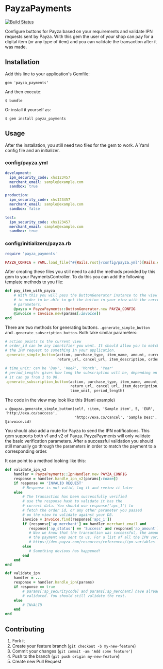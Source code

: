# PayzaPayments
[![Build Status](https://travis-ci.org/supernova32/payza_payments.png?branch=master)](https://travis-ci.org/supernova32/payza_payments)

Configure buttons for Payza based on your requirements and validate IPN requests sent by Payza.
With this gem the user of your shop can pay for a digital item (or any type of item) and you can validate the transaction
after it was made.

## Installation

Add this line to your application's Gemfile:

    gem 'payza_payments'

And then execute:

    $ bundle

Or install it yourself as:

    $ gem install payza_payments

## Usage

After the installation, you still need two files for the gem to work. A Yaml config file and an initializer.

### config/payza.yml
```yaml
development:
  ipn_security_code: xhs123457
  merchant_email: sample@example.com
  sandbox: true

production:
  ipn_security_code: xhs123457
  merchant_email: sample@example.com
  sandbox: false

test:
  ipn_security_code: xhs123457
  merchant_email: sample@example.com
  sandbox: true
```

### config/initializers/payza.rb
```ruby
require 'payza_payments'

PAYZA_CONFIG = YAML.load_file("#{Rails.root}/config/payza.yml")[Rails.env].symbolize_keys
```

After creating these files you still need to add the methods provided by this gem to your PaymentsController.
To do this you can add the following template methods to you file:

```ruby
def pay_item_with_payza
    # With this you will pass the ButtonGenerator instance to the view
    # in order to be able to get the button in your view with the correct
    # parameters.
    @payza = PayzaPayments::ButtonGenerator.new PAYZA_CONFIG
    @invoice = Invoice.new(params[:invoice])
end
```

There are two methods for generating buttons. `.generate_simple_button` and
`.generate_subscription_button`. Both take similar parameters:
```ruby
# action points to the current view
# order_id can be any identifier you want. It should allow you to match
# the IPN request to something in your application.
.generate_simple_button(action, purchase_type, item_name, amount, currency,
                        return_url, cancel_url, item_description, order_id)

# time_unit: can be 'Day', 'Week', 'Month', 'Year'
# period_length: gives how long the subscription will be, depending on time_unit
# it can go from 1 to 90.
.generate_subscription_button(action, purchase_type, item_name, amount, currency,
                              return_url, cancel_url, item_description, order_id,
                              time_unit, period_length)
```
The code in the view may look like this (Haml example)
```haml
= @payza.generate_simple_button(self, :item, 'Sample item', 5, 'EUR', 'http://exa.co/success',
                                'http://exa.co/cancel', 'Sample Desc', @invoice.id)

```
You should also add a route for Payza to send the IPN notifications. This gem supports both v1 and v2
of Payza. PayzaPayments will only validate the basic verification parameters. After a successful validation
you should still manually go through the parameters in order to match the payment to a corresponding order.

It can point to a method looking like this:

```ruby
def validate_ipn_v2
    handler = PayzaPayments::IpnHandler.new PAYZA_CONFIG
    response = handler.handle_ipn_v2(params[:token])
    if response == 'INVALID REQUEST'
        # Response is not valid, log it and review it later
    else
        # The transaction has been successfully verified
        # use the response hash to validate it has the
        # correct data. You should use response['apc_1'] to
        # fetch the order id, or any other parameter you passed
        # on the view to validate against your DB.
        invoice = Invoice.find(response['apc_1'])
        if (response['ap_merchant'] == handler.merchant_email and
           response['ap_status'] == 'Success' and response['ap_amount'] == invoice.amount)
           # Now we know that the transaction was successful, the amount matches and
           # the payment was sent to us. For a list of all the IPN variables go to
           # https://dev.payza.com/resources/references/ipn-variables
        else
           # Something devious has happened!
        end
    end
end

def validate_ipn
    handler = ...
    response = handler.handle_ipn(params)
    if response == true
        # params[:ap_securitycode] and params[:ap_merchant] have already been
        # validated. You should still validate the rest.
    else
        # INVALID
    end
end

```

## Contributing

1. Fork it
2. Create your feature branch (`git checkout -b my-new-feature`)
3. Commit your changes (`git commit -am 'Add some feature'`)
4. Push to the branch (`git push origin my-new-feature`)
5. Create new Pull Request
